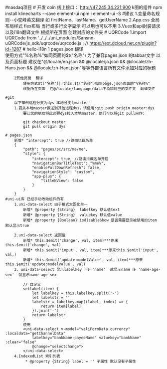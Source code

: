#nasdaq项目
	# 开发
		coin
		线上接口： http://47.245.34.221:900
		k图的组件		npm install klinecharts --save
		element-ui		npm i element-ui -S
	#建议
		1.变量命名规则--小驼峰英文翻译 如 firstName、lastName、getUserName
		2.App.css 全局布局样式   flex布局  当行或多行文字显示   可以用也可以不用
		3.Vuex和api封装请求以及i18n翻译文件  根据所在页面  创建对应的文件夹
	# UQRCode
		1.import UQRCode from '../../../uni_modules/Sansnn-uQRCode/js_sdk/uqrcode/uqrcode.js';	 // https://ext.dcloud.net.cn/plugin?id=1287
	# hello-i18n
		1 pages.json 翻译  
			使用方式"%名称%"如同页面的$t("名称") 
			为了兼容pages.json 的tabbar文字  以及页面标题
			建议在"@/locale/en.json  &&  @/locale/ja.json && @/locale/zh-Hans.json  &&  @/locale/zh-Hant.json"等等外部语言所有文件添加对应的标题

		2其他页面  翻译
			使用方式$t("名称")||this.$t("名称")如同page.json页面的"%名称%" 
			根据所在页面  在@/locale/language/data下添加对应的文件夹  翻译文件
			
	#git
		以下举例远程分支为dys 本地分支为master
		1.要从本地master推送到其他远程dys，请使用:git push origin master:dys
			要让您的朋友将此远程dys拉入本地master，他们可以将git pull用作:
			
			git checkout master
			git pull origin dys
		
	# pages.json
		新增* "intercept": true //路由拦截名单
		{
			"path": "pages/pc/src/me/me",
			"style": {
				"intercept": true, //路由拦截名单开启
				"navigationBarTitleText": "%me%",
				"enablePullDownRefresh": false,
				"navigationStyle": "custom",
				"app-plus": {
					"titleNView": false
				}
			}
		}
	#uni-ui库 已经手动改动组件的有
		1.uni-data-select 由于格式太固化单一
			新增* @property {String} 	labelkey 默认值text
			新增* @property {String} 	valuekey 默认值value
			新增* @property {Boolean} isdisableShow 是否需要显示被禁用的item  默认显示true
			
		2.uni-data-select 返回值
			新增* this.$emit('change', val, item)***原来this.$emit('change', val)
			新增* this.$emit('input', val, item)***原来this.$emit('input', val,)
			新增* this.$emit('update:modelValue', val, item)***原来this.$emit('update:modelValue', val)
		3. uni-data-select 显示labelkey  传 'name'  就显示name 传 'name-age-sex'  就显示name-age-sex
		
			// 自定义
			setlabel(item) {
				let labelkey = this.labelkey.split('-')
				let labelstr = ''
				labelstr = labelkey.map((label, index) => {
					return item[label]
				}).join('-')
				return labelstr
			}
			使用
			<uni-data-select v-model="valiFormData.currency" :localdata="getChannelData"
				labelkey="bankName-payeeName" valuekey="bankName" :clear="false"
				@change="selectchange">
			</uni-data-select>
		4.IndexedList 索引列表
			 * @property {String} label = '' 子属性 默认没有子属性
			